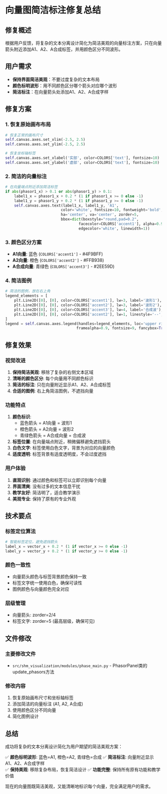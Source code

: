 # 向量图简洁标注修复总结

## 修复概述

根据用户反馈，将复杂的文本分离设计简化为简洁美观的向量标注方案，只在向量箭头附近添加A1、A2、A合成标签，并用颜色区分不同波形。

## 用户需求

- **保持界面简洁美观**：不要过度复杂的文本布局
- **颜色标明波形**：用不同颜色区分哪个箭头对应哪个波形
- **简洁标注**：在向量箭头处添加A1、A2、A合成字样

## 修复方案

### 1. 恢复原始画布布局
```python
# 恢复正常的画布尺寸
self.canvas.axes.set_xlim(-2.5, 2.5)
self.canvas.axes.set_ylim(-2.5, 2.5)

# 恢复坐标轴标签
self.canvas.axes.set_xlabel('实部', color=COLORS['text'], fontsize=10)
self.canvas.axes.set_ylabel('虚部', color=COLORS['text'], fontsize=10)
```

### 2. 简洁的向量标注
```python
# 在向量端点附近添加简洁标签
if abs(phasor1_x) > 0.1 or abs(phasor1_y) > 0.1:
    label1_x = phasor1_x + 0.2 * (1 if phasor1_x >= 0 else -1)
    label1_y = phasor1_y + 0.2 * (1 if phasor1_y >= 0 else -1)
    self.canvas.axes.text(label1_x, label1_y, 'A1', 
                         color='white', fontsize=10, fontweight='bold',
                         ha='center', va='center', zorder=5,
                         bbox=dict(boxstyle="round,pad=0.2", 
                                 facecolor=COLORS['accent1'], alpha=0.9, 
                                 edgecolor='white', linewidth=1))
```

### 3. 颜色区分方案
- **A1向量**: 蓝色 (`COLORS['accent1']` - #4F9BFF)
- **A2向量**: 橙色 (`COLORS['accent2']` - #FFB938)  
- **A合成向量**: 青绿色 (`COLORS['accent3']` - #2EE59D)

### 4. 简洁图例
```python
# 简洁的图例，放在右上角
legend_elements = [
    plt.Line2D([0], [0], color=COLORS['accent1'], lw=3, label='波形1'),
    plt.Line2D([0], [0], color=COLORS['accent2'], lw=3, label='波形2'),
    plt.Line2D([0], [0], color=COLORS['accent3'], lw=4, label='合成波'),
    plt.Line2D([0], [0], color=COLORS['accent2'], lw=1, linestyle='--', label='向量和')
]
legend = self.canvas.axes.legend(handles=legend_elements, loc='upper right',
                                framealpha=0.9, fontsize=9, fancybox=True, shadow=True)
```

## 修复效果

### 视觉改进
1. **保持简洁美观**: 移除了复杂的右侧文本区域
2. **清晰的颜色区分**: 每个向量用不同颜色标识
3. **简洁的标注**: 只在向量附近显示A1、A2、A合成标签
4. **合适的图例**: 右上角简洁图例，不遮挡向量

### 功能特点
1. **颜色标识**: 
   - 蓝色箭头 = A1向量 = 波形1
   - 橙色箭头 = A2向量 = 波形2  
   - 青绿色箭头 = A合成向量 = 合成波
2. **标签位置**: 在向量端点附近，稍微偏移避免遮挡箭头
3. **白色文字**: 标签使用白色文字，背景为对应的向量颜色
4. **适度透明**: 标签背景有适度透明度，不会过度遮挡

### 用户体验
1. **直观识别**: 通过颜色和标签可以立即识别每个向量
2. **界面清爽**: 没有过多的文本信息干扰
3. **教学友好**: 简洁明了，适合教学演示
4. **美观专业**: 保持了原有的专业外观

## 技术要点

### 标签定位算法
```python
# 智能标签定位，避免遮挡箭头
label_x = vector_x + 0.2 * (1 if vector_x >= 0 else -1)
label_y = vector_y + 0.2 * (1 if vector_y >= 0 else -1)
```

### 颜色一致性
- 向量箭头颜色与标签背景颜色保持一致
- 标签文字统一使用白色，确保可读性
- 图例颜色与向量颜色完全对应

### 层级管理
- 向量箭头: zorder=2/4
- 标签文字: zorder=5 (最高层级，确保可见)

## 文件修改

### 主要修改文件
- `src/shm_visualization/modules/phase_main.py` - PhasorPanel类的update_phasors方法

### 修改内容
1. 恢复原始画布尺寸和坐标轴标签
2. 添加简洁的向量标注 (A1, A2, A合成)
3. 使用颜色区分不同向量
4. 简化图例设计

## 总结

成功将复杂的文本分离设计简化为用户期望的简洁美观方案：

✅ **颜色标明波形**: 蓝色=A1, 橙色=A2, 青绿色=合成
✅ **简洁标注**: 向量附近显示A1、A2、A合成字样  
✅ **保持美观**: 移除复杂布局，恢复简洁设计
✅ **功能完整**: 保持所有原有功能和教学价值

现在的向量图既简洁美观，又能清晰地标识每个向量，完全满足用户的需求。
